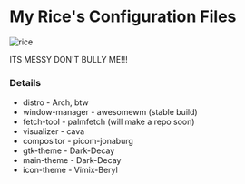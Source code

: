 # My Rice's Configuration Files

![rice](https://user-images.githubusercontent.com/118438453/205562244-abbe1b92-1f38-4dd5-8a99-f7b16b3de8d2.png)

ITS MESSY DON'T BULLY ME!!!

### Details
* distro - Arch, btw
* window-manager - awesomewm (stable build)
* fetch-tool - palmfetch (will make a repo soon)
* visualizer - cava
* compositor - picom-jonaburg
* gtk-theme - Dark-Decay
* main-theme - Dark-Decay
* icon-theme - Vimix-Beryl
